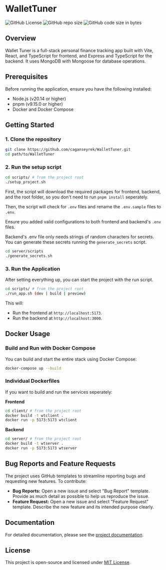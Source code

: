 # WalletTuner

![GitHub License](https://img.shields.io/github/license/caganseyrek/WalletTuner)
![GitHub repo size](https://img.shields.io/github/repo-size/caganseyrek/WalletTuner)
![GitHub code size in bytes](https://img.shields.io/github/languages/code-size/caganseyrek/WalletTuner)

## Overview

Wallet Tuner is a full-stack personal finance tracking app built with Vite, React, and TypeScript for frontend, and Express and TypeScript for the backend. It uses MongoDB with Mongoose for database operations.

## Prerequisites

Before running the application, ensure you have the following installed:

- Node.js (v20.14 or higher)
- pnpm (v9.15.0 or higher)
- Docker and Docker Compose

## Getting Started

### 1. Clone the repository

```bash
git clone https://github.com/caganseyrek/WalletTuner.git
cd path/to/WalletTuner
```

### 2. Run the setup script

```bash
cd scripts/ # from the project root
./setup_project.sh
```

First, the script will download the required packages for frontend, backend, and the root folder, so you don't need to run `pnpm install` seperately.

Then, the script will check for `.env` files and rename the `.env.sample` files to `.env`.

Ensure you added valid configurations to both frontend and backend's `.env` files.

Backend's .env file only needs strings of random characters for secrets. You can generate these secrets running the `generate_secrets` script.

```bash
cd server/scripts
./generate_secrets.sh
```

### 3. Run the Application

After setting everything up, you can start the project with the run script.

```bash
cd scripts/ # from the project root
./run_app.sh (dev | build | preview)
```

This will:

- Run the frontend at `http://localhost:5173`.
- Run the backend at `http://localhost:3000`.

## Docker Usage

### Build and Run with Docker Compose

You can build and start the entire stack using Docker Compose:

```bash
docker-compose up --build
```

### Individual Dockerfiles

If you want to build and run the services seperately:

**Frontend**

```bash
cd client/ # from the project root
docker build -t wtclient .
docker run -p 5173:5173 wtclient
```

**Backend**

```bash
cd server/ # from the project root
docker build -t wtserver .
docker run -p 5173:5173 wtserver
```

## Bug Reports and Feature Requests

The project uses GitHub templates to streamline reporting bugs and requesting new features. To contribute:

- **Bug Reports:** Open a new issue and select "Bug Report" template. Provide as much detail as possible to help us reproduce the issue.
- **Feature Request:** Open a new issue and select "Feature Request" template. Describe the new feature and its intended purpose clearly.

## Documentation

For detailed documentation, please see the [project documentation](https://caganseyrek.com/projects/WalletTuner).

## License

This project is open-source and licensed under [MIT License](https://github.com/caganseyrek/WalletTuner/blob/main/LICENSE).
